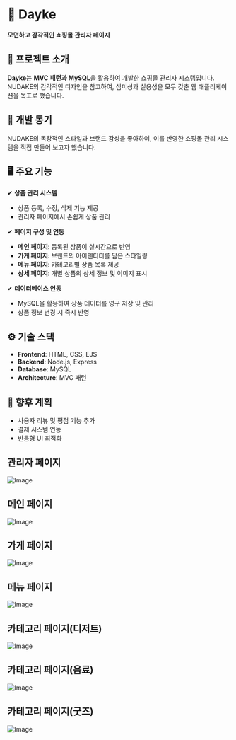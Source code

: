# 🌟 Dayke  

**모던하고 감각적인 쇼핑몰 관리자 페이지**  

## 🚀 프로젝트 소개  
**Dayke**는 **MVC 패턴과 MySQL**을 활용하여 개발한 쇼핑몰 관리자 시스템입니다.  
NUDAKE의 감각적인 디자인을 참고하여, 심미성과 실용성을 모두 갖춘 웹 애플리케이션을 목표로 했습니다.  

## 🎯 개발 동기  
NUDAKE의 독창적인 스타일과 브랜드 감성을 좋아하여, 이를 반영한 쇼핑몰 관리 시스템을 직접 만들어 보고자 했습니다.  

## 🖥️ 주요 기능  
✔ **상품 관리 시스템**  
- 상품 등록, 수정, 삭제 기능 제공  
- 관리자 페이지에서 손쉽게 상품 관리  

✔ **페이지 구성 및 연동**  
- **메인 페이지**: 등록된 상품이 실시간으로 반영  
- **가게 페이지**: 브랜드의 아이덴티티를 담은 스타일링  
- **메뉴 페이지**: 카테고리별 상품 목록 제공  
- **상세 페이지**: 개별 상품의 상세 정보 및 이미지 표시  

✔ **데이터베이스 연동**  
- MySQL을 활용하여 상품 데이터를 영구 저장 및 관리  
- 상품 정보 변경 시 즉시 반영  

## ⚙️ 기술 스택  
- **Frontend**: HTML, CSS, EJS  
- **Backend**: Node.js, Express  
- **Database**: MySQL  
- **Architecture**: MVC 패턴  

## 📌 향후 계획  
- 사용자 리뷰 및 평점 기능 추가  
- 결제 시스템 연동  
- 반응형 UI 최적화  

## 관리자 페이지 ##
![Image](https://github.com/user-attachments/assets/b684983e-30e4-44f0-b858-bb6ef0a01c86)

## 메인 페이지 ##
![Image](https://github.com/user-attachments/assets/63d44ad9-56b6-434c-95b3-906a806ebe3e)


## 가게 페이지 ##
![Image](https://github.com/user-attachments/assets/3260652d-71d8-47b8-9e09-b4637197639f)

## 메뉴 페이지 ##
![Image](https://github.com/user-attachments/assets/d04e0716-1c1a-445a-8e83-61d44efbc825)

## 카테고리 페이지(디저트) ##
![Image](https://github.com/user-attachments/assets/eb8556fe-bae7-44e5-a8f4-8c33328ece5d)

## 카테고리 페이지(음료) ##
![Image](https://github.com/user-attachments/assets/09134cfe-7bb0-4773-8348-5ef976dcc7e2)

## 카테고리 페이지(굿즈) ##
![Image](https://github.com/user-attachments/assets/5e740dbf-188b-48b7-95a9-e2706383ed7e)




